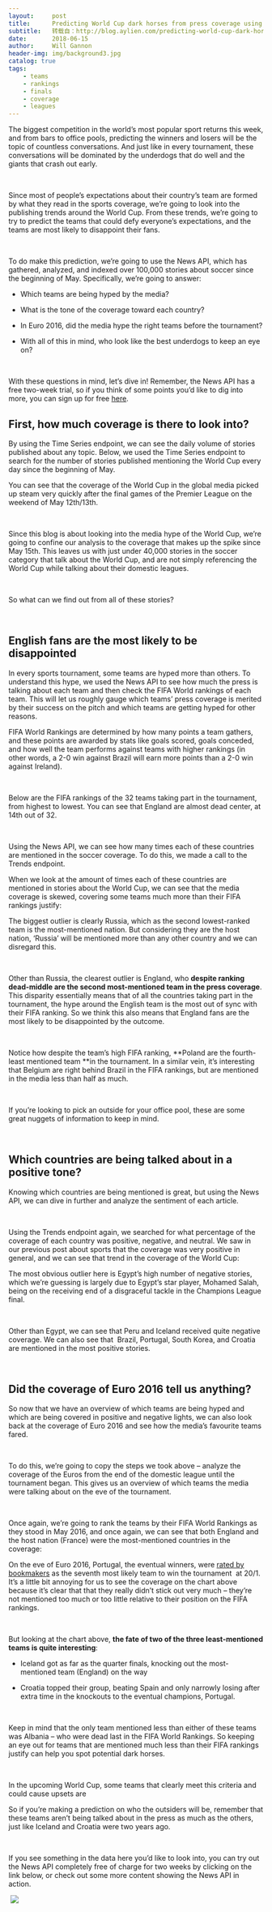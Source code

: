 ```yaml
---
layout:     post
title:      Predicting World Cup dark horses from press coverage using the AYLIEN News API – Monthly Media Roundup
subtitle:   转载自：http://blog.aylien.com/predicting-world-cup-dark-horses-from-press-coverage-using-the-aylien-news-api-monthly-media-roundup/
date:       2018-06-15
author:     Will Gannon
header-img: img/background3.jpg
catalog: true
tags:
    - teams
    - rankings
    - finals
    - coverage
    - leagues
---
```


The biggest competition in the world’s most popular sport returns this week, and from bars to office pools, predicting the winners and losers will be the topic of countless conversations. And just like in every tournament, these conversations will be dominated by the underdogs that do well and the giants that crash out early.

 

Since most of people’s expectations about their country’s team are formed by what they read in the sports coverage, we’re going to look into the publishing trends around the World Cup. From these trends, we’re going to try to predict the teams that could defy everyone’s expectations, and the teams are most likely to disappoint their fans.

 

To do make this prediction, we’re going to use the News API, which has gathered, analyzed, and indexed over 100,000 stories about soccer since the beginning of May. Specifically, we’re going to answer:

- Which teams are being hyped by the media?

- What is the tone of the coverage toward each country?

- In Euro 2016, did the media hype the right teams before the tournament?

- With all of this in mind, who look like the best underdogs to keep an eye on?


 

With these questions in mind, let’s dive in! Remember, the News API has a free two-week trial, so if you think of some points you’d like to dig into more, you can sign up for free [here](https://newsapi.aylien.com/signup).

## First, how much coverage is there to look into?

By using the Time Series endpoint, we can see the daily volume of stories published about any topic. Below, we used the Time Series endpoint to search for the number of stories published mentioning the World Cup every day since the beginning of May.

 

You can see that the coverage of the World Cup in the global media picked up steam very quickly after the final games of the Premier League on the weekend of May 12th/13th. 

 

Since this blog is about looking into the media hype of the World Cup, we’re going to confine our analysis to the coverage that makes up the spike since May 15th. This leaves us with just under 40,000 stories in the soccer category that talk about the World Cup, and are not simply referencing the World Cup while talking about their domestic leagues.

 

So what can we find out from all of these stories?

 

## English fans are the most likely to be disappointed

In every sports tournament, some teams are hyped more than others. To understand this hype, we used the News API to see how much the press is talking about each team and then check the FIFA World rankings of each team. This will let us roughly gauge which teams’ press coverage is merited by their success on the pitch and which teams are getting hyped for other reasons.

FIFA World Rankings are determined by how many points a team gathers, and these points are awarded by stats like goals scored, goals conceded, and how well the team performs against teams with higher rankings (in other words, a 2-0 win against Brazil will earn more points than a 2-0 win against Ireland).

 

Below are the FIFA rankings of the 32 teams taking part in the tournament, from highest to lowest. You can see that England are almost dead center, at 14th out of 32.

 

 

Using the News API, we can see how many times each of these countries are mentioned in the soccer coverage. To do this, we made a call to the Trends endpoint.

 

When we look at the amount of times each of these countries are mentioned in stories about the World Cup, we can see that the media coverage is skewed, covering some teams much more than their FIFA rankings justify:

The biggest outlier is clearly Russia, which as the second lowest-ranked team is the most-mentioned nation. But considering they are the host nation, ‘Russia’ will be mentioned more than any other country and we can disregard this.

 

Other than Russia, the clearest outlier is England, who **despite ranking dead-middle are the second most-mentioned team in the press coverage**. This disparity essentially means that of all the countries taking part in the tournament, the hype around the English team is the most out of sync with their FIFA ranking. So we think this also means that England fans are the most likely to be disappointed by the outcome.

 

Notice how despite the team’s high FIFA ranking, **Poland are the fourth-least mentioned team **in the tournament. In a similar vein, it’s interesting that Belgium are right behind Brazil in the FIFA rankings, but are mentioned in the media less than half as much.

 

If you’re looking to pick an outside for your office pool, these are some great nuggets of information to keep in mind.

 

## Which countries are being talked about in a positive tone?

Knowing which countries are being mentioned is great, but using the News API, we can dive in further and analyze the sentiment of each article.

 

Using the Trends endpoint again, we searched for what percentage of the coverage of each country was positive, negative, and neutral. We saw in our previous post about sports that the coverage was very positive in general, and we can see that trend in the coverage of the World Cup:

 

The most obvious outlier here is Egypt’s high number of negative stories, which we’re guessing is largely due to Egypt’s star player, Mohamed Salah, being on the receiving end of a disgraceful tackle in the Champions League final.

 

Other than Egypt, we can see that Peru and Iceland received quite negative coverage. We can also see that  Brazil, Portugal, South Korea, and Croatia are mentioned in the most positive stories.

 

## Did the coverage of Euro 2016 tell us anything?

So now that we have an overview of which teams are being hyped and which are being covered in positive and negative lights, we can also look back at the coverage of Euro 2016 and see how the media’s favourite teams fared.

 

To do this, we’re going to copy the steps we took above – analyze the coverage of the Euros from the end of the domestic league until the tournament began. This gives us an overview of which teams the media were talking about on the eve of the tournament.

 

Once again, we’re going to rank the teams by their FIFA World Rankings as they stood in May 2016, and once again, we can see that both England and the host nation (France) were the most-mentioned countries in the coverage:

 

On the eve of Euro 2016, Portugal, the eventual winners, were [rated by bookmakers](https://talksport.com/football/odds-win-euro-2016-every-country-ranked-biggest-outsiders-favourites-160607198713?p=17) as the seventh most likely team to win the tournament  at 20/1. It’s a little bit annoying for us to see the coverage on the chart above because it’s clear that that they really didn’t stick out very much – they’re not mentioned too much or too little relative to their position on the FIFA rankings.

 

But looking at the chart above, **the fate of two of the three least-mentioned teams is quite interesting**:

- Iceland got as far as the quarter finals, knocking out the most-mentioned team (England) on the way

- Croatia topped their group, beating Spain and only narrowly losing after extra time in the knockouts to the eventual champions, Portugal.


 

Keep in mind that the only team mentioned less than either of these teams was Albania – who were dead last in the FIFA World Rankings. So keeping an eye out for teams that are mentioned much less than their FIFA rankings justify can help you spot potential dark horses.

 

In the upcoming World Cup, some teams that clearly meet this criteria and could cause upsets are

So if you’re making a prediction on who the outsiders will be, remember that these teams aren’t being talked about in the press as much as the others, just like Iceland and Croatia were two years ago.

 

If you see something in the data here you’d like to look into, you can try out the News API completely free of charge for two weeks by clicking on the link below, or check out some more content showing the News API in action.

 [![](https://no-cache.hubspot.com/cta/default/1942801/8b7573e6-e8d2-4c98-ab39-7f94f867508b.png)
](http://cta-redirect.hubspot.com/cta/redirect/1942801/8b7573e6-e8d2-4c98-ab39-7f94f867508b)

